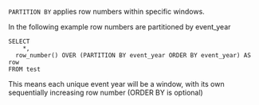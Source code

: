 `PARTITION BY` applies row numbers within specific windows. 

In the following example row numbers are partitioned by event_year

```
SELECT 
	*,  
  row_number() OVER (PARTITION BY event_year ORDER BY event_year) AS row
FROM test
```

This means each unique event year will be a window, with its own sequentially increasing row number (ORDER BY is optional)